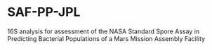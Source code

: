 # SAF-PP-JPL
16S analysis for assessment of the NASA Standard Spore Assay in Predicting Bacterial Populations of a Mars Mission Assembly Facility 
